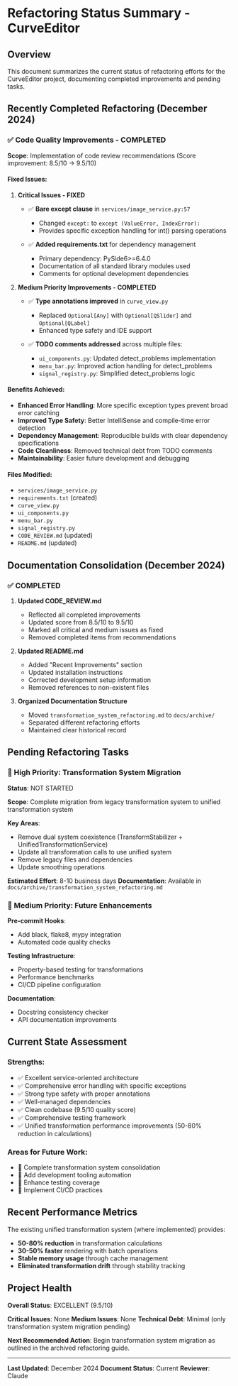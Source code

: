 # Refactoring Status Summary - CurveEditor

## Overview

This document summarizes the current status of refactoring efforts for the CurveEditor project, documenting completed improvements and pending tasks.

## Recently Completed Refactoring (December 2024)

### ✅ Code Quality Improvements - COMPLETED

**Scope**: Implementation of code review recommendations (Score improvement: 8.5/10 → 9.5/10)

#### Fixed Issues:

1. **Critical Issues - FIXED**
   - ✅ **Bare except clause** in `services/image_service.py:57`
     - Changed `except:` to `except (ValueError, IndexError):`
     - Provides specific exception handling for int() parsing operations

   - ✅ **Added requirements.txt** for dependency management
     - Primary dependency: PySide6>=6.4.0
     - Documentation of all standard library modules used
     - Comments for optional development dependencies

2. **Medium Priority Improvements - COMPLETED**
   - ✅ **Type annotations improved** in `curve_view.py`
     - Replaced `Optional[Any]` with `Optional[QSlider]` and `Optional[QLabel]`
     - Enhanced type safety and IDE support

   - ✅ **TODO comments addressed** across multiple files:
     - `ui_components.py`: Updated detect_problems implementation
     - `menu_bar.py`: Improved action handling for detect_problems
     - `signal_registry.py`: Simplified detect_problems logic

#### Benefits Achieved:

- **Enhanced Error Handling**: More specific exception types prevent broad error catching
- **Improved Type Safety**: Better IntelliSense and compile-time error detection
- **Dependency Management**: Reproducible builds with clear dependency specifications
- **Code Cleanliness**: Removed technical debt from TODO comments
- **Maintainability**: Easier future development and debugging

#### Files Modified:

- `services/image_service.py`
- `requirements.txt` (created)
- `curve_view.py`
- `ui_components.py`
- `menu_bar.py`
- `signal_registry.py`
- `CODE_REVIEW.md` (updated)
- `README.md` (updated)

## Documentation Consolidation (December 2024)

### ✅ COMPLETED

1. **Updated CODE_REVIEW.md**
   - Reflected all completed improvements
   - Updated score from 8.5/10 to 9.5/10
   - Marked all critical and medium issues as fixed
   - Removed completed items from recommendations

2. **Updated README.md**
   - Added "Recent Improvements" section
   - Updated installation instructions
   - Corrected development setup information
   - Removed references to non-existent files

3. **Organized Documentation Structure**
   - Moved `transformation_system_refactoring.md` to `docs/archive/`
   - Separated different refactoring efforts
   - Maintained clear historical record

## Pending Refactoring Tasks

### 🔄 High Priority: Transformation System Migration

**Status**: NOT STARTED

**Scope**: Complete migration from legacy transformation system to unified transformation system

**Key Areas**:
- Remove dual system coexistence (TransformStabilizer + UnifiedTransformationService)
- Update all transformation calls to use unified system
- Remove legacy files and dependencies
- Update smoothing operations

**Estimated Effort**: 8-10 business days
**Documentation**: Available in `docs/archive/transformation_system_refactoring.md`

### 🔄 Medium Priority: Future Enhancements

**Pre-commit Hooks**:
- Add black, flake8, mypy integration
- Automated code quality checks

**Testing Infrastructure**:
- Property-based testing for transformations
- Performance benchmarks
- CI/CD pipeline configuration

**Documentation**:
- Docstring consistency checker
- API documentation improvements

## Current State Assessment

### Strengths:
- ✅ Excellent service-oriented architecture
- ✅ Comprehensive error handling with specific exceptions
- ✅ Strong type safety with proper annotations
- ✅ Well-managed dependencies
- ✅ Clean codebase (9.5/10 quality score)
- ✅ Comprehensive testing framework
- ✅ Unified transformation performance improvements (50-80% reduction in calculations)

### Areas for Future Work:
- 🔄 Complete transformation system consolidation
- 🔄 Add development tooling automation
- 🔄 Enhance testing coverage
- 🔄 Implement CI/CD practices

## Recent Performance Metrics

The existing unified transformation system (where implemented) provides:
- **50-80% reduction** in transformation calculations
- **30-50% faster** rendering with batch operations
- **Stable memory usage** through cache management
- **Eliminated transformation drift** through stability tracking

## Project Health

**Overall Status**: EXCELLENT (9.5/10)

**Critical Issues**: None
**Medium Issues**: None
**Technical Debt**: Minimal (only transformation system migration pending)

**Next Recommended Action**: Begin transformation system migration as outlined in the archived refactoring guide.

---

**Last Updated**: December 2024
**Document Status**: Current
**Reviewer**: Claude
